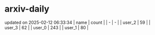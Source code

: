 # arxiv-daily
updated on 2025-02-12 06:33:34
| name | count |
| - | - |
| user_2 | 59 |
| user_3 | 62 |
| user_0 | 243 |
| user_1 | 80 |
